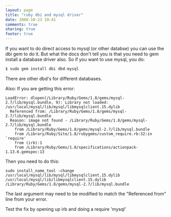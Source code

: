 ```yaml
---
layout: page
title: "ruby dbi and mysql driver"
date: 2008-10-23 19:41
comments: true
sharing: true
footer: true
---
```

If you want to do direct access to mysql (or other databse) you can use the dbi gem to do it.  But what the docs don't tell you is that you need to gem install a database driver also.  So if you want to use mysql, you do:

``` bash
$ sudo gem install dbi dbd-mysql
```


There are other dbd's for different databases.

Also:
If you are getting this error:

```
LoadError: dlopen(/Library/Ruby/Gems/1.8/gems/mysql-2.7/lib/mysql.bundle, 9): Library not loaded: /usr/local/mysql/lib/mysql/libmysqlclient.15.dylib
  Referenced from: /Library/Ruby/Gems/1.8/gems/mysql-2.7/lib/mysql.bundle
  Reason: image not found - /Library/Ruby/Gems/1.8/gems/mysql-2.7/lib/mysql.bundle
	from /Library/Ruby/Gems/1.8/gems/mysql-2.7/lib/mysql.bundle
	from /Library/Ruby/Site/1.8/rubygems/custom_require.rb:32:in `require'
	from (irb):1
	from /Library/Ruby/Gems/1.8/specifications/actionpack-1.13.6.gemspec:13
```

Then you need to do this:

```
sudo install_name_tool -change /usr/local/mysql/lib/mysql/libmysqlclient.15.dylib /usr/local/mysql/lib/libmysqlclient.15.dylib /Library/Ruby/Gems/1.8/gems/mysql-2.7/lib/mysql.bundle
```

The last argument may need to be modified to match the "Referenced from" line from your error.

Test the fix by opening up irb and doing a require 'mysql'
